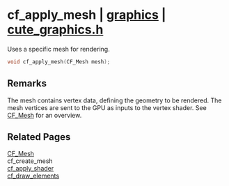 # cf_apply_mesh | [graphics](https://github.com/RandyGaul/cute_framework/blob/master/docs/graphics/README.md) | [cute_graphics.h](https://github.com/RandyGaul/cute_framework/blob/master/include/cute_graphics.h)

Uses a specific mesh for rendering.

```cpp
void cf_apply_mesh(CF_Mesh mesh);
```

## Remarks

The mesh contains vertex data, defining the geometry to be rendered. The mesh vertices are sent to the GPU as inputs to
the vertex shader. See [CF_Mesh](https://github.com/RandyGaul/cute_framework/blob/master/docs/graphics/cf_mesh.md) for an overview.

## Related Pages

[CF_Mesh](https://github.com/RandyGaul/cute_framework/blob/master/docs/graphics/cf_mesh.md)  
cf_create_mesh  
[cf_apply_shader](https://github.com/RandyGaul/cute_framework/blob/master/docs/graphics/cf_apply_shader.md)  
[cf_draw_elements](https://github.com/RandyGaul/cute_framework/blob/master/docs/graphics/cf_draw_elements.md)  

